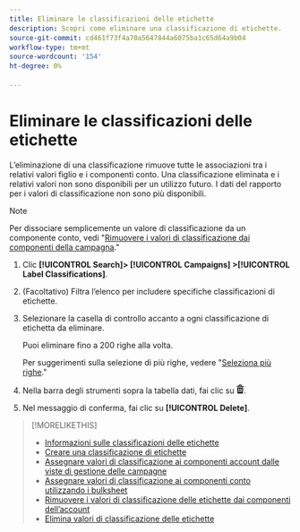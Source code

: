 ```yaml
---
title: Eliminare le classificazioni delle etichette
description: Scopri come eliminare una classificazione di etichette.
source-git-commit: cd461f73f4a70a5647844a6075ba1c65d64a9b04
workflow-type: tm+mt
source-wordcount: '154'
ht-degree: 0%

---
```


# Eliminare le classificazioni delle etichette

L’eliminazione di una classificazione rimuove tutte le associazioni tra i relativi valori figlio e i componenti conto. Una classificazione eliminata e i relativi valori non sono disponibili per un utilizzo futuro. I dati del rapporto per i valori di classificazione non sono più disponibili.

>[!NOTE]
>
>Per dissociare semplicemente un valore di classificazione da un componente conto, vedi &quot;[Rimuovere i valori di classificazione dai componenti della campagna](classification-values-remove.md).&quot;

1. Clic **[!UICONTROL Search]> [!UICONTROL Campaigns] >[!UICONTROL Label Classifications]**.

1. (Facoltativo) Filtra l’elenco per includere specifiche classificazioni di etichette.

1. Selezionare la casella di controllo accanto a ogni classificazione di etichetta da eliminare.

   Puoi eliminare fino a 200 righe alla volta.

   Per suggerimenti sulla selezione di più righe, vedere &quot;[Seleziona più righe](/help/search-social-commerce/common-tasks/navigation-editing-selection/multiple-rows-select.md).&quot;

1. Nella barra degli strumenti sopra la tabella dati, fai clic su ![Elimina](/help/search-social-commerce/assets/delete.png "Elimina").

1. Nel messaggio di conferma, fai clic su **[!UICONTROL Delete]**.

>[!MORELIKETHIS]
>
>* [Informazioni sulle classificazioni delle etichette](classification-about.md)
>* [Creare una classificazione di etichette](classification-create.md)
>* [Assegnare valori di classificazione ai componenti account dalle viste di gestione delle campagne](classification-values-assign-campaign-management.md)
>* [Assegnare valori di classificazione ai componenti conto utilizzando i bulksheet](classification-values-assign-bulksheets.md)
>* [Rimuovere i valori di classificazione delle etichette dai componenti dell’account](classification-values-remove.md)
>* [Elimina valori di classificazione delle etichette](classification-values-delete.md)

